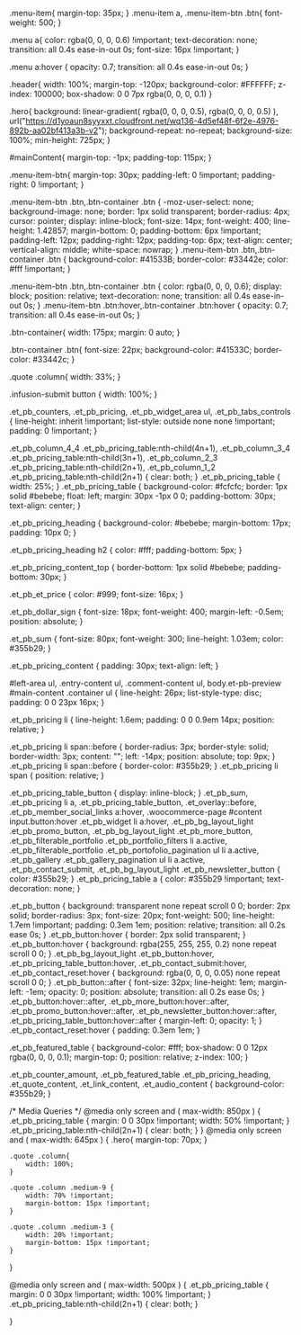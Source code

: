 .menu-item{
    margin-top: 35px;
}
.menu-item a, .menu-item-btn .btn{
    font-weight: 500;
}

.menu a{
    color: rgba(0, 0, 0, 0.6) !important;
    text-decoration: none;
    transition: all 0.4s ease-in-out 0s;
    font-size: 16px !important;
}

.menu a:hover {
    opacity: 0.7;
    transition: all 0.4s ease-in-out 0s;
}

.header{
    width: 100%;
    margin-top: -120px;
    background-color: #FFFFFF;
    z-index: 100000;
    box-shadow: 0 0 7px rgba(0, 0, 0, 0.1)
}

.hero{
    background: linear-gradient( rgba(0, 0, 0, 0.5), rgba(0, 0, 0, 0.5) ), url("https://d1yoaun8syyxxt.cloudfront.net/wq136-4d5ef48f-6f2e-4976-892b-aa02bf413a3b-v2");
    background-repeat: no-repeat;
    background-size: 100%;
    min-height: 725px;
}


#mainContent{
    margin-top: -1px;
    padding-top: 115px;
}

.menu-item-btn{
    margin-top: 30px;
    padding-left: 0 !important;
    padding-right: 0 !important;
}

.menu-item-btn .btn,.btn-container .btn {
    -moz-user-select: none;
    background-image: none;
    border: 1px solid transparent;
    border-radius: 4px;
    cursor: pointer;
    display: inline-block;
    font-size: 14px;
    font-weight: 400;
    line-height: 1.42857;
    margin-bottom: 0;
    padding-bottom: 6px !important;
    padding-left: 12px;
    padding-right: 12px;
    padding-top: 6px;
    text-align: center;
    vertical-align: middle;
    white-space: nowrap;
}
.menu-item-btn .btn,.btn-container .btn {
    background-color: #41533B;
    border-color: #33442e;
    color: #fff !important;
}


.menu-item-btn .btn,.btn-container .btn {
    color: rgba(0, 0, 0, 0.6);
    display: block;
    position: relative;
    text-decoration: none;
    transition: all 0.4s ease-in-out 0s;
}
.menu-item-btn .btn:hover,.btn-container .btn:hover {
    opacity: 0.7;
    transition: all 0.4s ease-in-out 0s;
}

.btn-container{
    width: 175px;
    margin: 0 auto;
}

.btn-container .btn{
    font-size: 22px;
    background-color: #41533C;
    border-color: #33442c;
}

.quote .column{
    width: 33%;
}


.infusion-submit button {
    width: 100%;
}




















.et_pb_counters, .et_pb_pricing, .et_pb_widget_area ul, .et_pb_tabs_controls {
    line-height: inherit !important;
    list-style: outside none none !important;
    padding: 0 !important;
}

.et_pb_column_4_4 .et_pb_pricing_table:nth-child(4n+1), .et_pb_column_3_4 .et_pb_pricing_table:nth-child(3n+1), .et_pb_column_2_3 .et_pb_pricing_table:nth-child(2n+1), .et_pb_column_1_2 .et_pb_pricing_table:nth-child(2n+1) {
    clear: both;
}
.et_pb_pricing_table {
    width: 25%;
}
.et_pb_pricing_table {
    background-color: #fcfcfc;
    border: 1px solid #bebebe;
    float: left;
    margin: 30px -1px 0 0;
    padding-bottom: 30px;
    text-align: center;
}

.et_pb_pricing_heading {
    background-color: #bebebe;
    margin-bottom: 17px;
    padding: 10px 0;
}

.et_pb_pricing_heading h2 {
    color: #fff;
    padding-bottom: 5px;
}

.et_pb_pricing_content_top {
    border-bottom: 1px solid #bebebe;
    padding-bottom: 30px;
}

.et_pb_et_price {
    color: #999;
    font-size: 16px;
}

.et_pb_dollar_sign {
    font-size: 18px;
    font-weight: 400;
    margin-left: -0.5em;
    position: absolute;
}

.et_pb_sum {
    font-size: 80px;
    font-weight: 300;
    line-height: 1.03em;
    color: #355b29;
}

.et_pb_pricing_content {
    padding: 30px;
    text-align: left;
}

#left-area ul, .entry-content ul, .comment-content ul, body.et-pb-preview #main-content .container ul {
    line-height: 26px;
    list-style-type: disc;
    padding: 0 0 23px 16px;
}

.et_pb_pricing li {
    line-height: 1.6em;
    padding: 0 0 0.9em 14px;
    position: relative;
}

.et_pb_pricing li span::before {
    border-radius: 3px;
    border-style: solid;
    border-width: 3px;
    content: "";
    left: -14px;
    position: absolute;
    top: 9px;
}
.et_pb_pricing li span::before {
    border-color: #355b29;
}
.et_pb_pricing li span {
    position: relative;
}

.et_pb_pricing_table_button {
    display: inline-block;
}
.et_pb_sum, .et_pb_pricing li a, .et_pb_pricing_table_button, .et_overlay::before, .et_pb_member_social_links a:hover, .woocommerce-page #content input.button:hover .et_pb_widget li a:hover, .et_pb_bg_layout_light .et_pb_promo_button, .et_pb_bg_layout_light .et_pb_more_button, .et_pb_filterable_portfolio .et_pb_portfolio_filters li a.active, .et_pb_filterable_portfolio .et_pb_portofolio_pagination ul li a.active, .et_pb_gallery .et_pb_gallery_pagination ul li a.active, .et_pb_contact_submit, .et_pb_bg_layout_light .et_pb_newsletter_button {
    color: #355b29;
}
.et_pb_pricing_table a {
    color: #355b29 !important;
    text-decoration: none;
}


.et_pb_button {
    background: transparent none repeat scroll 0 0;
    border: 2px solid;
    border-radius: 3px;
    font-size: 20px;
    font-weight: 500;
    line-height: 1.7em !important;
    padding: 0.3em 1em;
    position: relative;
    transition: all 0.2s ease 0s;
}
.et_pb_button:hover {
    border: 2px solid transparent;
}
.et_pb_button:hover {
    background: rgba(255, 255, 255, 0.2) none repeat scroll 0 0;
}
.et_pb_bg_layout_light .et_pb_button:hover, .et_pb_pricing_table_button:hover, .et_pb_contact_submit:hover, .et_pb_contact_reset:hover {
    background: rgba(0, 0, 0, 0.05) none repeat scroll 0 0;
}
.et_pb_button::after {
    font-size: 32px;
    line-height: 1em;
    margin-left: -1em;
    opacity: 0;
    position: absolute;
    transition: all 0.2s ease 0s;
}
.et_pb_button:hover::after, .et_pb_more_button:hover::after, .et_pb_promo_button:hover::after, .et_pb_newsletter_button:hover::after, .et_pb_pricing_table_button:hover::after {
    margin-left: 0;
    opacity: 1;
}
.et_pb_contact_reset:hover {
    padding: 0.3em 1em;
}

.et_pb_featured_table {
    background-color: #fff;
    box-shadow: 0 0 12px rgba(0, 0, 0, 0.1);
    margin-top: 0;
    position: relative;
    z-index: 100;
}

.et_pb_counter_amount, .et_pb_featured_table .et_pb_pricing_heading, .et_quote_content, .et_link_content, .et_audio_content {
    background-color: #355b29;
}










/* Media Queries */
@media only screen and ( max-width: 850px ) {
    .et_pb_pricing_table {
        margin: 0 0 30px !important;
        width: 50% !important;
    }
    .et_pb_pricing_table:nth-child(2n+1) {
        clear: both;
    }
}
@media only screen and ( max-width: 645px ) {
    .hero{
        margin-top: 70px;
    }

    .quote .column{
        width: 100%;
    }

    .quote .column .medium-9 {
        width: 70% !important;
        margin-bottom: 15px !important;
    }

    .quote .column .medium-3 {
        width: 20% !important;
        margin-bottom: 15px !important;
    }

}

@media only screen and ( max-width: 500px ) {
    .et_pb_pricing_table {
        margin: 0 0 30px !important;
        width: 100% !important;
    }
    .et_pb_pricing_table:nth-child(2n+1) {
        clear: both;
    }

}

